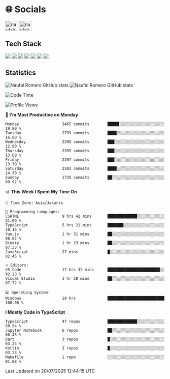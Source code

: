 <h1 align="">🌐 Socials</h1>
<p align="left">
<a href="https://linkedin.com/in/naufal-romero-putra-pratama-9ab816177/" target="blank"><img align="center" src="https://raw.githubusercontent.com/rahuldkjain/github-profile-readme-generator/master/src/images/icons/Social/linked-in-alt.svg" alt="naufalromero" height="30" width="40" /></a>
<a href="https://instagram.com/naufalromero" target="blank"><img align="center" src="https://raw.githubusercontent.com/rahuldkjain/github-profile-readme-generator/master/src/images/icons/Social/instagram.svg" alt="naufalromero" height="30" width="40" /></a>
</p>


<h2 align="">Tech Stack</h2>
<div align="">
  <img src="https://img.shields.io/badge/next.js-000000?style=for-the-badge&logo=nextdotjs&logoColor=white"/>
 <img src="https://img.shields.io/badge/typescript-%23007ACC.svg?style=for-the-badge&logo=typescript&logoColor=white"/>
 <img src="https://img.shields.io/badge/react-%2320232a.svg?style=for-the-badge&logo=react&logoColor=%2361DAFB"/>
 <img src="https://img.shields.io/badge/tailwindcss-%2338B2AC.svg?style=for-the-badge&logo=tailwind-css&logoColor=white"/>
 <img src="https://img.shields.io/badge/Prisma-3982CE?style=for-the-badge&logo=Prisma&logoColor=white"/>
 <img src="https://img.shields.io/badge/javascript-%23323330.svg?style=for-the-badge&logo=javascript&logoColor=%23F7DF1E"/>
 <img src="https://img.shields.io/badge/java-%23ED8B00.svg?style=for-the-badge&logo=openjdk&logoColor=white"/>
</div>


<h2 align="">Statistics</h2>
<div align="">
<img src="https://github-readme-stats-xi-nine-74.vercel.app/api?username=romves&show_icons=true&theme=tokyonight&include_all_commits=true&count_private=true" alt="Naufal Romero GitHub stats"/>
<img src="https://github-readme-stats-xi-nine-74.vercel.app/api/top-langs/?username=romves&theme=tokyonight&hide_border=false&include_all_commits=true&count_private=true&layout=compact" alt="Naufal Romero GitHub stats"/>
</div>

<!--START_SECTION:waka-->
![Code Time](http://img.shields.io/badge/Code%20Time-2%2C637%20hrs%2030%20mins-blue)

![Profile Views](http://img.shields.io/badge/Profile%20Views-0-blue)

📅 **I'm Most Productive on Monday** 

```text
Monday                   3465 commits        █████░░░░░░░░░░░░░░░░░░░░   19.80 % 
Tuesday                  2799 commits        ████░░░░░░░░░░░░░░░░░░░░░   16.00 % 
Wednesday                2205 commits        ███░░░░░░░░░░░░░░░░░░░░░░   12.60 % 
Thursday                 2395 commits        ███░░░░░░░░░░░░░░░░░░░░░░   13.69 % 
Friday                   2397 commits        ███░░░░░░░░░░░░░░░░░░░░░░   13.70 % 
Saturday                 2502 commits        ████░░░░░░░░░░░░░░░░░░░░░   14.30 % 
Sunday                   1735 commits        ██░░░░░░░░░░░░░░░░░░░░░░░   09.92 % 
```


📊 **This Week I Spent My Time On** 

```text
🕑︎ Time Zone: Asia/Jakarta

💬 Programming Languages: 
CSHTML                   9 hrs 42 mins       █████████████░░░░░░░░░░░░   51.09 % 
TypeScript               5 hrs 21 mins       ███████░░░░░░░░░░░░░░░░░░   28.16 % 
Vue.js                   1 hr 31 mins        ██░░░░░░░░░░░░░░░░░░░░░░░   08.02 % 
Binary                   1 hr 23 mins        ██░░░░░░░░░░░░░░░░░░░░░░░   07.33 % 
JavaScript               27 mins             █░░░░░░░░░░░░░░░░░░░░░░░░   02.45 % 

🔥 Editors: 
VS Code                  17 hrs 32 mins      ███████████████████████░░   92.28 % 
Visual Studio            1 hr 28 mins        ██░░░░░░░░░░░░░░░░░░░░░░░   07.72 % 

💻 Operating System: 
Windows                  19 hrs              █████████████████████████   100.00 % 
```

**I Mostly Code in TypeScript** 

```text
TypeScript               47 repos            █████████████░░░░░░░░░░░░   50.54 % 
Jupyter Notebook         6 repos             ██░░░░░░░░░░░░░░░░░░░░░░░   06.45 % 
Dart                     3 repos             █░░░░░░░░░░░░░░░░░░░░░░░░   03.23 % 
Kotlin                   3 repos             █░░░░░░░░░░░░░░░░░░░░░░░░   03.23 % 
Makefile                 1 repo              ░░░░░░░░░░░░░░░░░░░░░░░░░   01.08 % 
```




 Last Updated on 20/07/2025 12:44:15 UTC
<!--END_SECTION:waka-->
